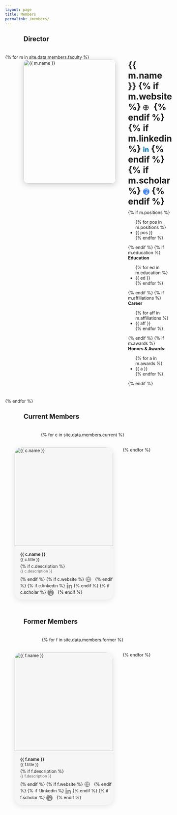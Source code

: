 ```yaml
---
layout: page
title: Members
permalink: /members/
---
```


<style>
.member-flex {
  display: flex;
  align-items: flex-start;
  gap: 40px;
  margin-left: 60px;
  margin-bottom: 40px;
}
.member-photo {
  width: 300px;
  height: 400px;
  border-radius: 15px;
  object-fit: cover;
  box-shadow: 0 4px 20px #ccc;
}
@media (max-width: 700px) {
  .member-flex {
    flex-direction: column;
    margin-left: 0;
    gap: 20px;
    align-items: center;
  }
}
h2.section-title {
  margin-left: 60px;
  margin-bottom: 38px;
}

.member-list-container {
  display: flex;
  justify-content: center;
  flex-wrap: wrap;
  gap: 32px;
  margin: 0 auto 40px auto;
  max-width: 1380px; /* 4 x 320 + gaps */
}
.member-card {
  width: 320px;
  min-height: 430px;
  background: #f6f6f6;
  border-radius: 24px;
  box-shadow: 0 4px 18px #e5e5e5;
  display: flex;
  flex-direction: column;
  align-items: flex-start;
  overflow: hidden;
  margin-bottom: 18px;
}
.member-card img {
  width: 100%;
  aspect-ratio: 1/1;
  object-fit: cover;
  border-radius: 24px 24px 0 0;
}
.member-card-info {
  padding: 18px 18px 12px 18px;
  width: 100%;
}
@media (max-width: 1300px) {
  .member-list-container { max-width: 1040px; }
}
@media (max-width: 1050px) {
  .member-list-container { max-width: 680px; }
}
@media (max-width: 750px) {
  .member-list-container { max-width: 340px; flex-direction: column; align-items: center; }
}
.member-card-name {
  font-size: 1em;
  font-weight: 600;
  margin-bottom: 2px;
}
.member-card-title {
  font-size: 0.92em;
  color: #333;
  font-weight: 500;
  margin-bottom: 5px;
}
.member-card-desc {
  font-size: 0.89em;
  color: #666;
  margin-bottom: 9px;
}
</style>

<!-- Director Section -->
<h2 class="section-title">Director</h2>
{% for m in site.data.members.faculty %}
<div class="member-flex">
  <img src="{{ m.image }}" alt="{{ m.name }}" class="member-photo">
  <div>
    <div style="font-size:2em; font-weight:700; margin-bottom:10px;">
      {{ m.name }}
      {% if m.website %}
        <a href="{{ m.website }}" target="_blank" title="Website" style="color:#222; display:inline-block; margin-right:8px;">
          <svg width="20" height="20" fill="none" stroke="currentColor" stroke-width="1.7" stroke-linecap="round" stroke-linejoin="round" style="vertical-align:middle;"><circle cx="10" cy="10" r="8"/><line x1="2" y1="10" x2="18" y2="10"/><path d="M10 2a13 13 0 0 1 0 16M10 2a13 13 0 0 0 0 16"/></svg>
        </a>
      {% endif %}
      {% if m.linkedin %}
        <a href="{{ m.linkedin }}" target="_blank" title="LinkedIn" style="color:#0077b5; display:inline-block;">
          <svg width="20" height="20" fill="currentColor" style="vertical-align:middle;" viewBox="0 0 448 512"><path d="M100.28 448H7.4V148.9h92.88zm-46.44-340C24.12 108 0 83.87 0 54.89A53.34 53.34 0 0 1 53.67 1.5c29.66 0 53.67 24.09 53.67 53.39 0 28.98-24.01 53.11-53.67 53.11zm394.84 340h-92.4V302.4c0-34.7-.7-79.29-48.32-79.29-48.38 0-55.78 37.78-55.78 76.87V448H160V148.9h88.56v40.81h1.28c12.36-23.38 42.56-48.32 87.56-48.32 93.68 0 110.92 61.73 110.92 142.3V448z"/></svg>
        </a>
      {% endif %}
      {% if m.scholar %}
        <a href="{{ m.scholar }}" target="_blank" title="Google Scholar" style="color:#4285F4; display:inline-block;">
          <svg width="22" height="22" viewBox="0 0 256 256" fill="none" style="vertical-align:middle;">
            <circle cx="128" cy="128" r="120" fill="#4285F4"/>
            <path d="M103 174.2c0 22.9 20.1 36.5 41.3 36.5 17.3 0 31.4-7.2 31.4-25.5 0-19.7-14.8-21.2-28.2-22.7-8.1-.9-19-1.8-19-8.2 0-6.2 9.2-8.4 18-8.4 8.7 0 19.8 2.1 19.8 10.1h17.3c0-20.1-21.1-27.6-36.8-27.6-17.4 0-34.7 7.1-34.7 23.6 0 16.2 15.6 18.1 30.4 19.5 12.3 1.2 16.9 2.2 16.9 8.2 0 6.1-9.9 8.5-18.1 8.5-10.3 0-20.1-2.2-20.1-11.4H103z" fill="#fff"/>
            <path d="M205 62l-76.6-33.8c-1.3-.6-2.7-.6-3.9 0L51 62c-2.3 1-2.4 4.3-.1 5.4l26.5 12c2.2 1 4.7.1 5.7-2l9.4-21.5 31.4-13.9c1.3-.6 2.7-.6 3.9 0l31.4 13.9 9.4 21.5c1 2.1 3.5 3 5.7 2l26.5-12c2.3-1.1 2.2-4.4-.1-5.4z" fill="#fff"/>
            <rect x="181" y="75" width="13" height="34" rx="6.5" fill="#fff"/>
          </svg>
        </a>
      {% endif %}
    </div>
    {% if m.positions %}
      <div style="margin-bottom:10px;">
        <ul>
        {% for pos in m.positions %}
          <li>{{ pos }}</li>
        {% endfor %}
        </ul>
      </div>
    {% endif %}
    {% if m.education %}
      <div style="margin-bottom:10px;">
        <strong>Education</strong>
        <ul>
        {% for ed in m.education %}
          <li>{{ ed }}</li>
        {% endfor %}
        </ul>
      </div>
    {% endif %}
    {% if m.affiliations %}
      <div style="margin-bottom:10px;">
        <strong>Career</strong>
        <ul>
        {% for aff in m.affiliations %}
          <li>{{ aff }}</li>
        {% endfor %}
        </ul>
      </div>
    {% endif %}
    {% if m.awards %}
      <div style="margin-bottom:10px;">
        <strong>Honors & Awards:</strong>
        <ul>
        {% for a in m.awards %}
          <li>{{ a }}</li>
        {% endfor %}
        </ul>
      </div>
    {% endif %}
  </div>
</div>
{% endfor %}

<!-- Current Members Section -->
<h2 class="section-title">Current Members</h2>
<div class="member-list-container">
  {% for c in site.data.members.current %}
    <div class="member-card">
      <img src="{{ c.image }}" alt="{{ c.name }}">
      <div class="member-card-info">
        <div class="member-card-name">{{ c.name }}</div>
        <div class="member-card-title">{{ c.title }}</div>
        {% if c.description %}
          <div class="member-card-desc">{{ c.description }}</div>
        {% endif %}
        {% if c.website %}
          <a href="{{ c.website }}" target="_blank" title="Website" style="color:#888; display:inline-block; margin-right:6px;">
            <svg width="22" height="22" fill="none" stroke="currentColor" stroke-width="1.7" stroke-linecap="round" stroke-linejoin="round" style="vertical-align:middle;"><circle cx="10" cy="10" r="8"/><line x1="2" y1="10" x2="18" y2="10"/><path d="M10 2a13 13 0 0 1 0 16M10 2a13 13 0 0 0 0 16"/></svg>
          </a>
        {% endif %}
        {% if c.linkedin %}
          <a href="{{ c.linkedin }}" target="_blank" title="LinkedIn" style="color:#888; display:inline-block;">
            <svg width="20" height="20" fill="currentColor" style="vertical-align:middle;" viewBox="0 0 448 512"><path d="M100.28 448H7.4V148.9h92.88zm-46.44-340C24.12 108 0 83.87 0 54.89A53.34 53.34 0 0 1 53.67 1.5c29.66 0 53.67 24.09 53.67 53.39 0 28.98-24.01 53.11-53.67 53.11zm394.84 340h-92.4V302.4c0-34.7-.7-79.29-48.32-79.29-48.38 0-55.78 37.78-55.78 76.87V448H160V148.9h88.56v40.81h1.28c12.36-23.38 42.56-48.32 87.56-48.32 93.68 0 110.92 61.73 110.92 142.3V448z"/></svg>
          </a>
        {% endif %}
        {% if c.scholar %}
          <a href="{{ c.scholar }}" target="_blank" title="Google Scholar" style="color:#888; display:inline-block; margin-right:8px;">
            <svg width="22" height="22" viewBox="0 0 256 256" fill="none" style="vertical-align:middle;">
              <circle cx="128" cy="128" r="120" fill="currentColor"/>
              <path d="M103 174.2c0 22.9 20.1 36.5 41.3 36.5 17.3 0 31.4-7.2 31.4-25.5 0-19.7-14.8-21.2-28.2-22.7-8.1-.9-19-1.8-19-8.2 0-6.2 9.2-8.4 18-8.4 8.7 0 19.8 2.1 19.8 10.1h17.3c0-20.1-21.1-27.6-36.8-27.6-17.4 0-34.7 7.1-34.7 23.6 0 16.2 15.6 18.1 30.4 19.5 12.3 1.2 16.9 2.2 16.9 8.2 0 6.1-9.9 8.5-18.1 8.5-10.3 0-20.1-2.2-20.1-11.4H103z" fill="#fff"/>
              <path d="M205 62l-76.6-33.8c-1.3-.6-2.7-.6-3.9 0L51 62c-2.3 1-2.4 4.3-.1 5.4l26.5 12c2.2 1 4.7.1 5.7-2l9.4-21.5 31.4-13.9c1.3-.6 2.7-.6 3.9 0l31.4 13.9 9.4 21.5c1 2.1 3.5 3 5.7 2l26.5-12c2.3-1.1 2.2-4.4-.1-5.4z" fill="#fff"/>
              <rect x="181" y="75" width="13" height="34" rx="6.5" fill="#fff"/>
            </svg>
          </a>
        {% endif %}
      </div>
    </div>
  {% endfor %}
</div>

<!-- Former Members Section -->
<h2 class="section-title">Former Members</h2>
<div class="member-list-container">
  {% for f in site.data.members.former %}
    <div class="member-card">
      <img src="{{ f.image }}" alt="{{ f.name }}">
      <div class="member-card-info">
        <div class="member-card-name">{{ f.name }}</div>
        <div class="member-card-title">{{ f.title }}</div>
        {% if f.description %}
          <div class="member-card-desc">{{ f.description }}</div>
        {% endif %}
        {% if f.website %}
          <a href="{{ f.website }}" target="_blank" title="Website" style="color:#888; display:inline-block; margin-right:6px;">
            <svg width="22" height="22" fill="none" stroke="currentColor" stroke-width="1.7" stroke-linecap="round" stroke-linejoin="round" style="vertical-align:middle;">
              <circle cx="10" cy="10" r="8"/>
              <line x1="2" y1="10" x2="18" y2="10"/>
              <path d="M10 2a13 13 0 0 1 0 16M10 2a13 13 0 0 0 0 16"/>
            </svg>
          </a>
        {% endif %}
        {% if f.linkedin %}
          <a href="{{ f.linkedin }}" target="_blank" title="LinkedIn" style="color:#888; display:inline-block;">
            <svg width="20" height="20" fill="currentColor" style="vertical-align:middle;" viewBox="0 0 448 512">
              <path d="M100.28 448H7.4V148.9h92.88zm-46.44-340C24.12 108 0 83.87 0 54.89A53.34 53.34 0 0 1 53.67 1.5c29.66 0 53.67 24.09 53.67 53.39 0 28.98-24.01 53.11-53.67 53.11zm394.84 340h-92.4V302.4c0-34.7-.7-79.29-48.32-79.29-48.38 0-55.78 37.78-55.78 76.87V448H160V148.9h88.56v40.81h1.28c12.36-23.38 42.56-48.32 87.56-48.32 93.68 0 110.92 61.73 110.92 142.3V448z"/>
            </svg>
          </a>
        {% endif %}
        {% if f.scholar %}
          <a href="{{ f.scholar }}" target="_blank" title="Google Scholar" style="color:#888; display:inline-block; margin-right:8px;">
            <svg width="22" height="22" viewBox="0 0 256 256" fill="currentColor" style="vertical-align:middle;">
              <circle cx="128" cy="128" r="120" fill="currentColor"/>
              <path d="M103 174.2c0 22.9 20.1 36.5 41.3 36.5 17.3 0 31.4-7.2 31.4-25.5 0-19.7-14.8-21.2-28.2-22.7-8.1-.9-19-1.8-19-8.2 0-6.2 9.2-8.4 18-8.4 8.7 0 19.8 2.1 19.8 10.1h17.3c0-20.1-21.1-27.6-36.8-27.6-17.4 0-34.7 7.1-34.7 23.6 0 16.2 15.6 18.1 30.4 19.5 12.3 1.2 16.9 2.2 16.9 8.2 0 6.1-9.9 8.5-18.1 8.5-10.3 0-20.1-2.2-20.1-11.4H103z" fill="#fff"/>
              <path d="M205 62l-76.6-33.8c-1.3-.6-2.7-.6-3.9 0L51 62c-2.3 1-2.4 4.3-.1 5.4l26.5 12c2.2 1 4.7.1 5.7-2l9.4-21.5 31.4-13.9c1.3-.6 2.7-.6 3.9 0l31.4 13.9 9.4 21.5c1 2.1 3.5 3 5.7 2l26.5-12c2.3-1.1 2.2-4.4-.1-5.4z" fill="#fff"/>
              <rect x="181" y="75" width="13" height="34" rx="6.5" fill="#fff"/>
            </svg>
          </a>
        {% endif %}
      </div>
    </div>
  {% endfor %}
</div>
